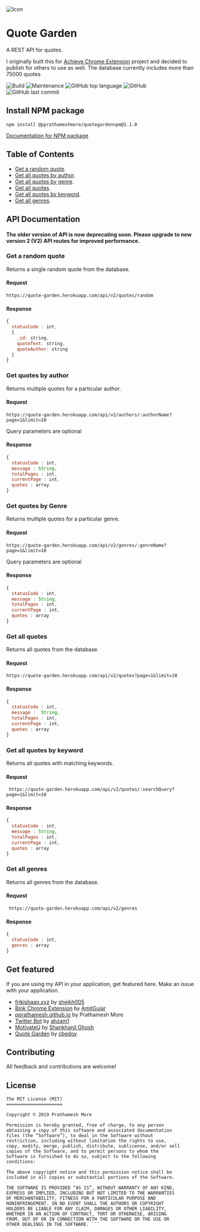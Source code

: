![Icon](/assets/icon.png)


# Quote Garden
A REST API for quotes.

I originally built this for [Achieve Chrome Extension](https://github.com/pprathameshmore/Achieve-Chrome-Extension) project and decided to publish for others to use as well. The database currently includes more than 75000 quotes

![Build](https://travis-ci.com/pprathameshmore/QuoteGarden.svg?branch=master)
![Maintenance](https://img.shields.io/maintenance/yes/2020?style=plastic)
![GitHub top language](https://img.shields.io/github/languages/top/pprathameshmore/QuoteGarden?style=plastic)
![GitHub](https://img.shields.io/github/license/pprathameshmore/QuoteGarden?style=plastic)
![GitHub last commit](https://img.shields.io/github/last-commit/pprathameshmore/QuoteGarden?style=plastic)

## Install NPM package
```
npm install @pprathameshmore/quotegardennpm@1.1.0
```
[Documentation for NPM package](https://github.com/pprathameshmore/QuoteGardenNPM)

## Table of Contents

* [Get a random quote](#get-a-random-quote).
* [Get all quotes by author](#get-quotes-by-author).
* [Get all quotes by genre](#get-quotes-by-genre).
* [Get all quotes](#get-all-quotes).
* [Get all quotes by keyword](#get-all-quotes-by-keyword).
* [Get all genres](#get-all-genres).

## API Documentation

#### The older version of API is now deprecating soon. Please upgrade to new version 2 (V2) API routes for improved performance.

### Get a random quote

Returns a single random quote from the database.

#### Request

``` https://quote-garden.herokuapp.com/api/v2/quotes/random ```

#### Response

```javascript
{
  statusCode : int,
  {
    _id: string,
    quoteText: string,
    quoteAuthor: string
  }
}

```

### Get quotes by author

Returns multiple quotes for a particular author.

#### Request

``` https://quote-garden.herokuapp.com/api/v2/authors/:authorName?page=1&limit=10 ```

Query parameters are optional

#### Response

```javascript
{
  statusCode : int,
  message : String,
  totalPages : int,
  currentPage : int,
  quotes : array
}
```

### Get quotes by Genre

Returns multiple quotes for a particular genre.

#### Request

``` https://quote-garden.herokuapp.com/api/v2/genres/:genreName?page=1&limit=10 ```

Query parameters are optional

#### Response

```javascript
{
  statusCode : int,
  message : String,
  totalPages : int,
  currentPage : int,
  quotes : array
}
```

### Get all quotes

Returns all quotes from the database.

#### Request

``` https://quote-garden.herokuapp.com/api/v2/quotes?page=1&limit=10 ```

#### Response
```javascript
{
  statusCode : int,
  message :  String,
  totalPages : int,
  currentPage : int,
  quotes : array
}
```

### Get all quotes by keyword

Returns all quotes with matching keywords.

#### Request

``` https://quote-garden.herokuapp.com/api/v2/quotes/:searchQuery?page=1&limit=10```

#### Response

``` javascript
{
  statusCode : int,
  message : String,
  totalPages : int,
  currentPage : int,
  quotes : array
}
```

### Get all genres

Returns all genres from the database.

#### Request

``` https://quote-garden.herokuapp.com/api/v2/genres```

#### Response
```javascript
{
  statusCode : int,
  genres : array
}
```

## Get featured
If you are using my API in your application, get featured here.
Make an issue with your application.

- [frikishaan.xyz](https://frikishaan.xyz/) by [sheikh005](https://github.com/sheikh005)
- [Bink Chrome Extension](https://chrome.google.com/webstore/detail/hobnhcjgdhdcmgcjlidgcladgdlbpgba) by [AmitGujar](https://github.com/AmitGujar)
- [pprathamesh.github.io](https://pprathameshmore.github.io/) by Prathamesh More
- [Twitter Bot](https://twitter.com/quotegardenbot) by [ahzam1](https://github.com/ahzam1)
- [MotivateU](https://github.com/Shankhanil/MotivateU) by [Shankhanil Ghosh](https://github.com/Shankhanil)
- [Quote Garden](https://play.google.com/store/apps/details?id=iambedoy.quotegarden) by [cbedoy](https://github.com/cbedoy/QuoteGarden)

## Contributing

All feedback and contributions are welcome!

## License

``` 
The MIT License (MIT)
=====================

Copyright © 2019 Prathamesh More

Permission is hereby granted, free of charge, to any person
obtaining a copy of this software and associated documentation
files (the “Software”), to deal in the Software without
restriction, including without limitation the rights to use,
copy, modify, merge, publish, distribute, sublicense, and/or sell
copies of the Software, and to permit persons to whom the
Software is furnished to do so, subject to the following
conditions:

The above copyright notice and this permission notice shall be
included in all copies or substantial portions of the Software.

THE SOFTWARE IS PROVIDED “AS IS”, WITHOUT WARRANTY OF ANY KIND,
EXPRESS OR IMPLIED, INCLUDING BUT NOT LIMITED TO THE WARRANTIES
OF MERCHANTABILITY, FITNESS FOR A PARTICULAR PURPOSE AND
NONINFRINGEMENT. IN NO EVENT SHALL THE AUTHORS OR COPYRIGHT
HOLDERS BE LIABLE FOR ANY CLAIM, DAMAGES OR OTHER LIABILITY,
WHETHER IN AN ACTION OF CONTRACT, TORT OR OTHERWISE, ARISING
FROM, OUT OF OR IN CONNECTION WITH THE SOFTWARE OR THE USE OR
OTHER DEALINGS IN THE SOFTWARE. ```

